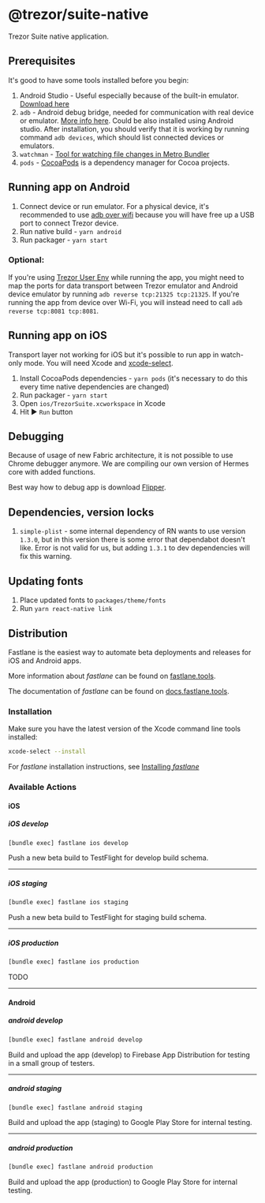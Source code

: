 # @trezor/suite-native

Trezor Suite native application.

## Prerequisites

It's good to have some tools installed before you begin:

1. Android Studio - Useful especially because of the built-in emulator. [Download here](https://developer.android.com/studio)
1. `adb` - Android debug bridge, needed for communication with real device or emulator. [More info here](https://developer.android.com/studio/command-line/adb). Could be also installed using Android studio. After installation, you should verify that it is working by running command `adb devices`, which should list connected devices or emulators.
1. `watchman` - [Tool for watching file changes in Metro Bundler](https://facebook.github.io/watchman/docs/install.html)
1. `pods` - [CocoaPods](https://cocoapods.org/) is a dependency manager for Cocoa projects.

## Running app on Android

1. Connect device or run emulator. For a physical device, it's recommended to use [adb over wifi](https://developer.android.com/studio/command-line/adb#connect-to-a-device-over-wi-fi-android-11+) because you will have free up a USB port to connect Trezor device.
1. Run native build - `yarn android`
1. Run packager - `yarn start`

### Optional:

If you're using [Trezor User Env](https://github.com/trezor/trezor-user-env) while running the app, you might need to map the ports for data transport between Trezor emulator and Android device emulator by running `adb reverse tcp:21325 tcp:21325`. If you're running the app from device over Wi-Fi, you will instead need to call `adb reverse tcp:8081 tcp:8081`.

## Running app on iOS

Transport layer not working for iOS but it's possible to run app in watch-only mode. You will need Xcode and [xcode-select](https://www.freecodecamp.org/news/install-xcode-command-line-tools/).

1. Install CocoaPods dependencies - `yarn pods` (it's necessary to do this every time native dependencies are changed)
2. Run packager - `yarn start`
3. Open `ios/TrezorSuite.xcworkspace` in Xcode
4. Hit ▶️ `Run` button

## Debugging

Because of usage of new Fabric architecture, it is not possible to use Chrome debugger anymore. We are compiling our own version of Hermes core with added functions.

Best way how to debug app is download [Flipper](https://fbflipper.com).

## Dependencies, version locks

1. `simple-plist` - some internal dependency of RN wants to use version `1.3.0`, but in this version there is some error that dependabot doesn't like. Error is not valid for us, but adding `1.3.1` to dev dependencies will fix this warning.

## Updating fonts

1. Place updated fonts to `packages/theme/fonts`
1. Run `yarn react-native link`

## Distribution

Fastlane is the easiest way to automate beta deployments and releases for iOS and Android apps.

More information about _fastlane_ can be found on [fastlane.tools](https://fastlane.tools).

The documentation of _fastlane_ can be found on [docs.fastlane.tools](https://docs.fastlane.tools).

### Installation

Make sure you have the latest version of the Xcode command line tools installed:

```sh
xcode-select --install
```

For _fastlane_ installation instructions, see [Installing _fastlane_](https://docs.fastlane.tools/#installing-fastlane)

### Available Actions

#### iOS

##### iOS develop

```sh
[bundle exec] fastlane ios develop
```

Push a new beta build to TestFlight for develop build schema.

---

##### iOS staging

```sh
[bundle exec] fastlane ios staging
```

Push a new beta build to TestFlight for staging build schema.

---

##### iOS production

```sh
[bundle exec] fastlane ios production
```

TODO

---

#### Android

##### android develop

```sh
[bundle exec] fastlane android develop
```

Build and upload the app (develop) to Firebase App Distribution for testing in a small group of testers.

---

##### android staging

```sh
[bundle exec] fastlane android staging
```

Build and upload the app (staging) to Google Play Store for internal testing.

---

##### android production

```sh
[bundle exec] fastlane android production
```

Build and upload the app (production) to Google Play Store for internal testing.
